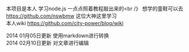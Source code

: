 本项目是本人 学习node.js 一点点照着教程敲出来的<br /》
想学的童鞋可以去 https://github.com/nswbmw 这位大神这里学习<br />
本人wiki https://github.com/city-power/blog/wiki <br />

2014 01月05日更新 使用markdown进行转换<br/>
2014 02月10日更新 对文章进行编辑
